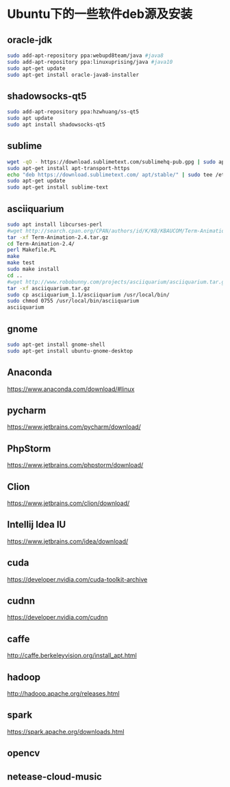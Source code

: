 # Ubuntu下的一些软件deb源及安装

## oracle-jdk

```bash
sudo add-apt-repository ppa:webupd8team/java #java8
sudo add-apt-repository ppa:linuxuprising/java #java10
sudo apt-get update
sudo apt-get install oracle-java8-installer
```

## shadowsocks-qt5

```bash
sudo add-apt-repository ppa:hzwhuang/ss-qt5
sudo apt update
sudo apt install shadowsocks-qt5
```

## sublime

```bash
wget -qO - https://download.sublimetext.com/sublimehq-pub.gpg | sudo apt-key add -
sudo apt-get install apt-transport-https
echo "deb https://download.sublimetext.com/ apt/stable/" | sudo tee /etc/apt/sources.list.d/sublime-text.list
sudo apt-get update
sudo apt-get install sublime-text
```

## asciiquarium

```bash
sudo apt install libcurses-perl
#wget http://search.cpan.org/CPAN/authors/id/K/KB/KBAUCOM/Term-Animation-2.4.tar.gz
tar -xf Term-Animation-2.4.tar.gz
cd Term-Animation-2.4/
perl Makefile.PL
make
make test
sudo make install
cd ..
#wget http://www.robobunny.com/projects/asciiquarium/asciiquarium.tar.gz
tar -xf asciiquarium.tar.gz
sudo cp asciiquarium_1.1/asciiquarium /usr/local/bin/
sudo chmod 0755 /usr/local/bin/asciiquarium
asciiquarium
```

## gnome

```bash
sudo apt-get install gnome-shell
sudo apt-get install ubuntu-gnome-desktop
```

## Anaconda

https://www.anaconda.com/download/#linux

## pycharm

https://www.jetbrains.com/pycharm/download/

## PhpStorm

https://www.jetbrains.com/phpstorm/download/

## Clion

https://www.jetbrains.com/clion/download/

## Intellij Idea IU

https://www.jetbrains.com/idea/download/

## cuda

https://developer.nvidia.com/cuda-toolkit-archive

## cudnn

https://developer.nvidia.com/cudnn

## caffe

http://caffe.berkeleyvision.org/install_apt.html

## hadoop

http://hadoop.apache.org/releases.html

## spark

https://spark.apache.org/downloads.html

## opencv

## netease-cloud-music

